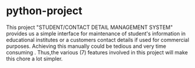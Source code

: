 # python-project
This project "STUDENT/CONTACT DETAIL MANAGEMENT SYSTEM" provides us a simple interface for maintenance
of student's information in educational institutes or a customers contact details if used for
commercial purposes.
Achieving this manually could be tedious and very time consuming . Thus,the various (7) features involved in
this project will make this chore a lot simpler.
